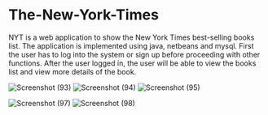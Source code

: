 # The-New-York-Times
NYT is a web application to show the New York Times best-selling books list.
The application is implemented using java, netbeans and mysql.
First the user has to log into the system or sign up before proceeding with other functions.
After the user logged in, the user will be able to view the books list and view more details of the book.

![Screenshot (93)](https://user-images.githubusercontent.com/68993380/102713361-c2558900-42ed-11eb-8c01-8e289c37258b.png)
![Screenshot (94)](https://user-images.githubusercontent.com/68993380/102713440-43148500-42ee-11eb-9638-3491e2c10ceb.png)
![Screenshot (95)](https://user-images.githubusercontent.com/68993380/102713442-4740a280-42ee-11eb-9a56-01cb57d804da.png)

![Screenshot (97)](https://user-images.githubusercontent.com/68993380/102713445-4d368380-42ee-11eb-87c5-1c1618ad5d66.png)
![Screenshot (98)](https://user-images.githubusercontent.com/68993380/102713449-5293ce00-42ee-11eb-8527-e7e657324b82.png)
